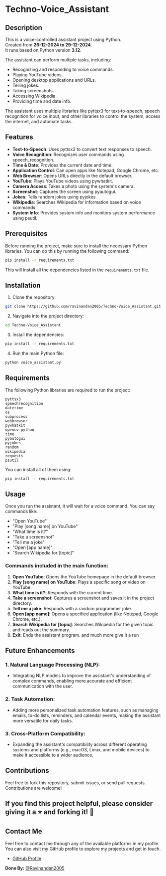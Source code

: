 # Techno-Voice_Assistant

## Description
This is a voice-controlled assistant project using Python.  
Created from **26-12-2024 to 29-12-2024**.  
It runs based on Python version **3.12**.

The assistant can perform multiple tasks, including:
- Recognizing and responding to voice commands.
- Playing YouTube videos.
- Opening desktop applications and URLs.
- Telling jokes.
- Taking screenshots.
- Accessing Wikipedia.
- Providing time and date info.


The assistant uses multiple libraries like pyttsx3 for text-to-speech, speech recognition for voice input, and other libraries to control the system, access the internet, and automate tasks.

## Features
- **Text-to-Speech**: Uses pyttsx3 to convert text responses to speech.
- **Voice Recognition**: Recognizes user commands using speech_recognition.
- **Time & Date**: Provides the current date and time.
- **Application Control**: Can open apps like Notepad, Google Chrome, etc.
- **Web Browser**: Opens URLs directly in the default browser.
- **YouTube**: Plays YouTube videos using pywhatkit.
- **Camera Access**: Takes a photo using the system's camera.
- **Screenshot**: Captures the screen using pyautogui.
- **Jokes**: Tells random jokes using pyjokes.
- **Wikipedia**: Searches Wikipedia for information based on voice commands.
- **System Info**: Provides system info and monitors system performance using psutil.

## Prerequisites

Before running the project, make sure to install the necessary Python libraries. You can do this by running the following command:

```bash
pip install -r requirements.txt
```

This will install all the dependencies listed in the `requirements.txt` file.

## Installation

1. Clone the repository:

```bash
git clone https://github.com/ravinandan2005/Techno-Voice_Assistant.git
```

2. Navigate into the project directory:

```bash
cd Techno-Voice_Assistant
```

3. Install the dependencies:

```bash
pip install -r requirements.txt
```

4. Run the main Python file:

```bash
python voice_assistant.py
```

## Requirements

The following Python libraries are required to run the project:

```
pyttsx3
speechrecognition
datetime
os
subprocess
webbrowser
pywhatkit
opencv-python
time
pyautogui
pyjokes
random
wikipedia
requests
psutil
```

You can install all of them using:

```bash
pip install -r requirements.txt
```

## Usage

Once you run the assistant, it will wait for a voice command. You can say commands like:
- "Open YouTube"
- "Play [song name] on YouTube"
- "What time is it?"
- "Take a screenshot"
- "Tell me a joke"
- "Open [app name]"
- "Search Wikipedia for [topic]"

### Commands included in the main function:
1. **Open YouTube**: Opens the YouTube homepage in the default browser.
2. **Play [song name] on YouTube**: Plays a specific song or video on YouTube.
3. **What time is it?**: Responds with the current time.
4. **Take a screenshot**: Captures a screenshot and saves it in the project directory.
5. **Tell me a joke**: Responds with a random programmer joke.
6. **Open [app name]**: Opens a specified application (like Notepad, Google Chrome, etc.).
7. **Search Wikipedia for [topic]**: Searches Wikipedia for the given topic and reads out the summary.
8. **Exit**: Ends the assistant program.
and much more give it a run

## Future Enhancements

### 1. Natural Language Processing (NLP):
   - Integrating NLP models to improve the assistant's understanding of complex commands, enabling more accurate and efficient communication with the user.

### 2. Task Automation:
   - Adding more personalized task automation features, such as managing emails, to-do lists, reminders, and calendar events, making the assistant more versatile for daily tasks.

### 3. Cross-Platform Compatibility:
   - Expanding the assistant's compatibility across different operating systems and platforms (e.g., macOS, Linux, and mobile devices) to make it accessible to a wider audience.


## Contributions

Feel free to fork this repository, submit issues, or send pull requests. Contributions are welcome!

## If you find this project helpful, please consider giving it a ⭐ and forking it! 🙏


## Contact Me

Feel free to contact me through any of the available platforms in my profile. You can also visit my GitHub profile to explore my projects and get in touch.

- [GitHub Profile](https://github.com/ravinandan2005)

**Done By:** [@Ravinandan2005](https://github.com/ravinandan2005)
